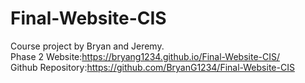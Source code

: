 # Final-Website-CIS
Course project by Bryan and Jeremy. <br/>
Phase 2 Website:https://bryang1234.github.io/Final-Website-CIS/ <br/>
Github Repository:https://github.com/BryanG1234/Final-Website-CIS
